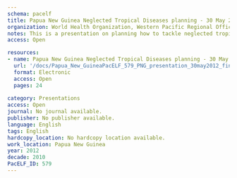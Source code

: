 ```yaml
---
schema: pacelf
title: Papua New Guinea Neglected Tropical Diseases planning - 30 May 2012, WHO, WPRO, Manila
organization: World Health Organization, Western Pacific Regional Office
notes: This is a presentation on planning how to tackle neglected tropical diseases in Papua New Guinea
access: Open

resources:
- name: Papua New Guinea Neglected Tropical Diseases planning - 30 May 2012, WHO, WPRO, Manila
  url: '/docs/Papua_New_GuineaPacELF_579_PNG_presentation_30may2012_final.pdf'
  format: Electronic
  access: Open
  pages: 24
 
category: Presentations
access: Open
journal: No journal available.
publisher: No publisher available. 
language: English 
tags: English 
hardcopy_location: No hardcopy location available.
work_location: Papua New Guinea
year: 2012
decade: 2010
PacELF_ID: 579
---
```

